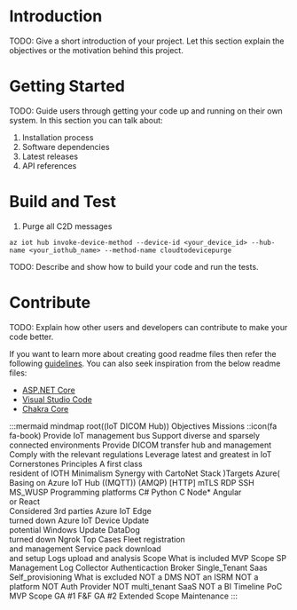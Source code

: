 # Introduction 
TODO: Give a short introduction of your project. Let this section explain the objectives or the motivation behind this project. 

# Getting Started
TODO: Guide users through getting your code up and running on their own system. In this section you can talk about:
1.	Installation process
2.	Software dependencies
3.	Latest releases
4.	API references

# Build and Test
1. Purge all  C2D messages
```
az iot hub invoke-device-method --device-id <your_device_id> --hub-name <your_iothub_name> --method-name cloudtodevicepurge
```

TODO: Describe and show how to build your code and run the tests. 

# Contribute
TODO: Explain how other users and developers can contribute to make your code better. 

If you want to learn more about creating good readme files then refer the following [guidelines](https://docs.microsoft.com/en-us/azure/devops/repos/git/create-a-readme?view=azure-devops). You can also seek inspiration from the below readme files:
- [ASP.NET Core](https://github.com/aspnet/Home)
- [Visual Studio Code](https://github.com/Microsoft/vscode)
- [Chakra Core](https://github.com/Microsoft/ChakraCore)

:::mermaid
mindmap
  root((IoT DICOM Hub))
    Objectives
      Missions
      ::icon(fa fa-book)
        Provide IoT management bus
        Support diverse and sparsely connected environments
        Provide DICOM transfer hub and management
        Comply with the relevant regulations
        Leverage latest and greatest in IoT
      Cornerstones
        Principles
          A first class<br/>resident of IOTH
          Minimalism
          Synergy with CartoNet
        Stack
          )Targets Azure(
          Basing on Azure IoT Hub
            ((MQTT))
            (AMQP)
            [HTTP]
            mTLS
            RDP
            SSH
            MS_WUSP
          Programming platforms
            C#
            Python
            C
            Node*
            Angular<br/>or React            
          Considered 3rd parties
            Azure IoT Edge<br/>turned down
            Azure IoT Device Update<br/>potential
            Windows Update
            DataDog<br/>turned down
            Ngrok
    Top Cases
      Fleet registration<br/>and management
      Service pack download<br/>and setup
      Logs upload and analysis
    Scope
      What is included
        MVP Scope
          SP Management
          Log Collector
          Authenticaction Broker
          Single_Tenant Saas
            Self_provisioning
      What is excluded
        NOT a DMS
        NOT an ISRM
        NOT a platform
        NOT Auth Provider
        NOT multi_tenant SaaS
        NOT a BI 
    Timeline
      PoC
      MVP Scope
      GA #1 F&F
      GA #2
      Extended Scope
      Maintenance
:::

